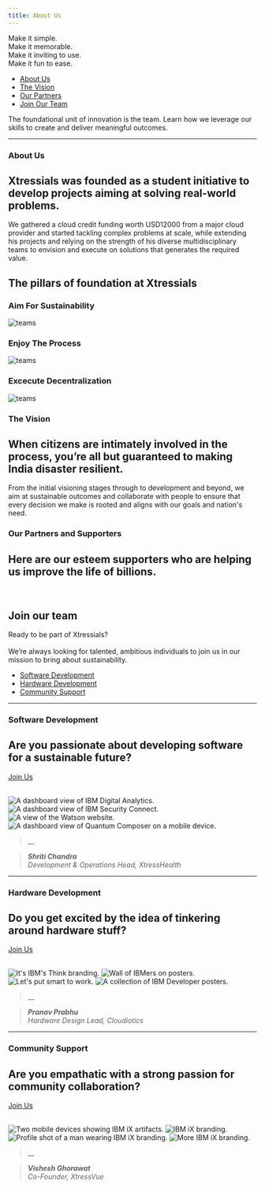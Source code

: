 ```yaml
---
title: About Us
---
```


<title-block>

Make it simple.<br>Make it memorable.<br>
<span>Make it inviting to use.<br>Make it fun to ease.</span>

<anchor-links>

<ul>
<li><a data-scroll href="#about-us">About Us</a></li>
<li><a data-scroll href="#the-vision">The Vision</a></li>
<li><a data-scroll href="#our-partners-and-supporters">Our Partners</a></li>
<li><a data-scroll href="#join-our-team">Join Our Team</a></li>
</ul>

</anchor-links>

</title-block>

<grid background="gray-10">
<column lg="8" md="5">

<p size="xl">The foundational unit of innovation is the
team. Learn how we leverage our skills
to create and deliver meaningful outcomes.</p>

<icon name="PlexArrowDown"></icon>

</column>
</grid>
<grid background="gray-10">
<column lg="16">

<hr>

</column>
<column lg="4" md="5">

### About Us

</column>
<column lg="8" md="5">

## Xtressials was founded as a student initiative to develop projects aiming at solving real-world problems.



We gathered a cloud credit funding worth USD12000 from a major cloud provider and started tackling complex problems at scale, while extending his projects and relying on the strength of his diverse multidisciplinary teams to envision and execute on solutions that generates the required value.

</column>
<column lg="8" offset_lg="4" md="5" fade="true">


</column>
<column lg="4" md="3" fade="true">



</column>

</column>
<column lg="4" offset_lg="4" md="3" fade="true">



</column>
<column lg="8" md="5" fade="true">



</column>
</grid>
<grid background="gray-10">
<column lg="12" offset_lg="4">

## The pillars of foundation at Xtressials

</column>
<column lg="4" offset_lg="4" border="true" md="5">

### Aim For Sustainability



![teams](images/identity.svg)

</column>
<column lg="4" border="true" md="5">

### Enjoy The Process


![teams](images/experience.svg)

</column>
<column lg="4" border="true" md="5">

### Excecute Decentralization



![teams](images/expertise.svg)

</column>
</grid>
<grid background="gray-10">
<column lg="4">

### The Vision

</column>
<column lg="8" md="5">

## When citizens are intimately involved in the process, you’re all but guaranteed to making India disaster resilient.

From the initial visioning stages through to development and beyond, we aim at sustainable outcomes and collaborate with people to ensure that every decision we make is rooted and aligns with our goals and nation's need.

</column>
<column lg="8" offset_lg="4" md="5" fade="true">



</column>
<column lg="4" md="3" fade="true">



</column>

</column>
<column lg="4" offset_lg="4" md="3" fade="true">



</column>
<column lg="8" md="5" fade="true">



</column>
</grid>
<grid background="gray-10">
<column lg="4">

### Our Partners and Supporters

</column>
<column lg="8" md="5">

## Here are our esteem supporters who are helping us improve the life of billions.

</column>
<column lg="4" offset_lg="4" md="3" fade="true">

<tile title_size="small" title="Member: Samsung Smart Things Developer" href="#">
    <img src="images/Image_6.png" alt=""/>
  </tile>

</column>
<column lg="4" md="3" fade="true">

<tile title_size="small" title="Member: Intel®️ Partner Alliance" href="#">
    <img src="images/Image_7.png" alt=""/>
  </tile>

</column>
</grid>

<grid background="gray-100">
<column lg="7" md="5">

## Join our team

<p size="xl">Ready to be part of Xtressials?<br><br>We’re always looking for talented, ambitious individuals to join us in our mission to bring about sustainability.</p>

</column>

<column offset_lg="5" lg="4">

<anchor-links>

<ul>
<li><a data-scroll href="#software-development">Software Development</a></li>
<li><a data-scroll href="#hardware-development">Hardware Development</a></li>
<li><a data-scroll href="#community-support">Community Support</a></li>
</ul>

</anchor-links>

</column>
</grid>
<grid background="gray-100">
<column lg="16">

<hr>

</column>
<column lg="4">

### Software Development

</column>
<column lg="8" md="5">

## Are you passionate about developing software for a sustainable future?



<p><a href="https://xtressials.typeform.com" target="_blank"><span>Join Us</span> <icon color="blue" name="ArrowUpRight20" inline="true"></icon></a></p><br>

</column>
<column lg="8" offset_lg="4" md="5">

<carousel id="c1" count="1 2 3 4">
  <img src="images/software-carousel/Image_1.png" alt="A dashboard view of IBM Digital Analytics."/>
  <img src="images/software-carousel/Image_2.png" alt="A dashboard view of IBM Security Connect."/>
  <img src="images/software-carousel/Image_3.png" alt="A view of the Watson website."/>
  <img src="images/software-carousel/Image_4.png" alt="A dashboard view of Quantum Composer on a mobile device."/>
</carousel>

</column>
<column lg="3"  md="3"  md="3" sm="0">

> __

> _***Shriti Chandra*** <br> Development & Operations Head, XtressHealth_

</column>
</grid>
<grid background="gray-100">
<column lg="16">

<hr>

</column>
<column lg="4">

### Hardware Development

</column>
<column lg="8" md="5">

## Do you get excited by the idea of tinkering around hardware stuff?



<p><a href="https://xtressials.typeform.com" target="_blank"><span>Join Us</span> <icon color="blue" name="ArrowUpRight20" inline="true"></icon></a></p><br>

</column>
<column lg="8" offset_lg="4" md="5">

<carousel id="c2" count="1 2 3 4">
  <img src="images/hardware-carousel/Image_1.png" alt="It's IBM's Think branding."/>
  <img src="images/hardware-carousel/Image_2.png" alt="Wall of IBMers on posters."/>
  <img src="images/hardware-carousel/Image_3.png" alt="Let's put smart to work."/>
  <img src="images/hardware-carousel/Image_4.png" alt="A collection of IBM Developer posters."/>
</carousel>

</column>
<column lg="3" md="3" sm="0">

> __

> _***Pranav Prabhu*** <br> Hardware Design Lead, Cloudiotics_

</column>
</grid>
<grid background="gray-100">
<column lg="16">

<hr>

</column>
<column lg="4">

### Community Support

</column>
<column lg="8" md="5">

## Are you empathatic with a strong passion for community collaboration?



<p><a href="https://xtressials.typeform.com" target="_blank"><span>Join Us</span> <icon color="blue" name="ArrowUpRight20" inline="true"></icon></a></p><br>

</column>
<column lg="8" offset_lg="4" md="5">

<carousel id="c3" count="1 2 3 4">
  <img src="images/services-carousel/Image01.png" alt="Two mobile devices showing IBM iX artifacts."/>
  <img src="images/services-carousel/Image02.png" alt="IBM iX branding."/>
  <img src="images/services-carousel/Image03.png" alt="Profile shot of a man wearing IBM iX branding."/>
  <img src="images/services-carousel/Image04.png" alt="More IBM iX branding."/>
</carousel>

</column>
<column lg="3" md="3" sm="0">

> __

> _***Vishesh Ghorawat*** <br> Co-Founder, XtressVue_

</column>
</grid>
